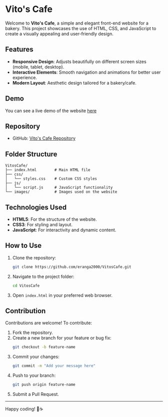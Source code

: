 # Vito's Cafe

Welcome to **Vito's Cafe**, a simple and elegant front-end website for a bakery. This project showcases the use of HTML, CSS, and JavaScript to create a visually appealing and user-friendly design.

## Features

- **Responsive Design**: Adjusts beautifully on different screen sizes (mobile, tablet, desktop).
- **Interactive Elements**: Smooth navigation and animations for better user experience.
- **Modern Layout**: Aesthetic design tailored for a bakery/cafe.

## Demo

You can see a live demo of the website [here]((https://eranga2000.github.io/VitosCafe/))

## Repository

- GitHub: [Vito's Cafe Repository](https://github.com/eranga2000/VitosCafe.git)

## Folder Structure

```
VitosCafe/
├── index.html        # Main HTML file
├── css/
│   └── styles.css    # Custom CSS styles
├── js/
│   └── script.js     # JavaScript functionality
└── images/           # Images used on the website
```

## Technologies Used

- **HTML5**: For the structure of the website.
- **CSS3**: For styling and layout.
- **JavaScript**: For interactivity and dynamic content.

## How to Use

1. Clone the repository:
   ```bash
   git clone https://github.com/eranga2000/VitosCafe.git
   ```
2. Navigate to the project folder:
   ```bash
   cd VitosCafe
   ```
3. Open `index.html` in your preferred web browser.

## Contribution

Contributions are welcome! To contribute:

1. Fork the repository.
2. Create a new branch for your feature or bug fix:
   ```bash
   git checkout -b feature-name
   ```
3. Commit your changes:
   ```bash
   git commit -m "Add your message here"
   ```
4. Push to your branch:
   ```bash
   git push origin feature-name
   ```
5. Submit a Pull Request.




---

Happy coding! 🍞☕


